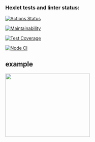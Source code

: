 ### Hexlet tests and linter status:
[![Actions Status](https://github.com/Estense/frontend-project-lvl2/workflows/hexlet-check/badge.svg)](https://github.com/Estense/frontend-project-lvl2/actions)

[![Maintainability](https://api.codeclimate.com/v1/badges/8c212705e33742fccf24/maintainability)](https://codeclimate.com/github/Estense/frontend-project-lvl2/maintainability)

[![Test Coverage](https://api.codeclimate.com/v1/badges/8c212705e33742fccf24/test_coverage)](https://codeclimate.com/github/Estense/frontend-project-lvl2/test_coverage)

[![Node CI](https://github.com/Estense/frontend-project-lvl2/actions/workflows/node.js.yml/badge.svg)](https://github.com/Estense/frontend-project-lvl2/actions)

## example 
<a href="https://asciinema.org/a/VhEJyVLDxICHpqZdyGuTpySnl" target="_blank"><img src="https://asciinema.org/a/VhEJyVLDxICHpqZdyGuTpySnl.svg" width="266" height="200"/></a>
